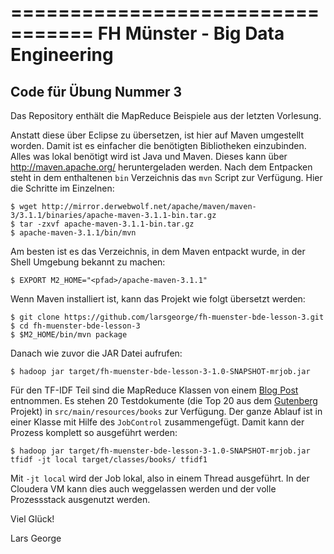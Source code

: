 =================================
FH Münster - Big Data Engineering
=================================

Code für Übung Nummer 3
-----------------------

Das Repository enthält die MapReduce Beispiele aus der letzten Vorlesung.

Anstatt diese über Eclipse zu übersetzen, ist hier auf Maven umgestellt worden. Damit ist es einfacher die benötigten Bibliotheken einzubinden. Alles was lokal benötigt wird ist Java und Maven. Dieses kann über http://maven.apache.org/ heruntergeladen werden. Nach dem Entpacken steht in dem enthaltenen `bin` Verzeichnis das `mvn` Script zur Verfügung. Hier die Schritte im Einzelnen:

    $ wget http://mirror.derwebwolf.net/apache/maven/maven-3/3.1.1/binaries/apache-maven-3.1.1-bin.tar.gz
    $ tar -zxvf apache-maven-3.1.1-bin.tar.gz
    $ apache-maven-3.1.1/bin/mvn

Am besten ist es das Verzeichnis, in dem Maven entpackt wurde, in der Shell Umgebung bekannt zu machen:

    $ EXPORT M2_HOME="<pfad>/apache-maven-3.1.1"

Wenn Maven installiert ist, kann das Projekt wie folgt übersetzt werden:

    $ git clone https://github.com/larsgeorge/fh-muenster-bde-lesson-3.git
    $ cd fh-muenster-bde-lesson-3
    $ $M2_HOME/bin/mvn package

Danach wie zuvor die JAR Datei aufrufen:

    $ hadoop jar target/fh-muenster-bde-lesson-3-1.0-SNAPSHOT-mrjob.jar

Für den TF-IDF Teil sind die MapReduce Klassen von einem
[Blog Post](https://code.google.com/p/hadoop-clusternet/wiki/RunningMapReduceExampleTFIDF) entnommen. Es stehen 20 Testdokumente (die Top 20 aus dem [Gutenberg](http://www.gutenberg.org/browse/scores/top) Projekt) in `src/main/resources/books` zur Verfügung. Der ganze Ablauf ist in einer Klasse mit Hilfe des `JobControl` zusammengefügt. Damit kann der Prozess komplett so ausgeführt werden:

    $ hadoop jar target/fh-muenster-bde-lesson-3-1.0-SNAPSHOT-mrjob.jar tfidf -jt local target/classes/books/ tfidf1

Mit `-jt local` wird der Job lokal, also in einem Thread ausgeführt. In der Cloudera VM kann dies auch weggelassen werden und der volle Prozessstack ausgenutzt werden.

Viel Glück!

Lars George